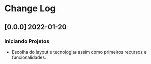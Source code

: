 # Change Log

## [0.0.0] 2022-01-20

### Iniciando Projetos

- Escolha do layout e tecnologias assim como primeiros recursos e funcionalidades.
